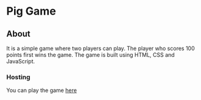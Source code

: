 # Pig Game

## About

It is a simple game where two players can play. The player who scores 100 points first wins the game. The game is built using HTML, CSS and JavaScript.

### Hosting

You can play the game <a href="https://pig-game-quizas.netlify.app/" target="_blank">here</a>
